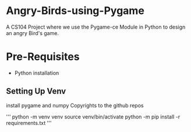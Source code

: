 # Angry-Birds-using-Pygame
A CS104 Project where we use the Pygame-ce Module in Python to design an angry Bird's game.

# Pre-Requisites

* Python installation

## Setting Up Venv

install pygame and numpy
Copyrights to the github repos

'''
python -m venv venv
source venv/bin/activate
python -m pip install -r requirements.txt
'''
